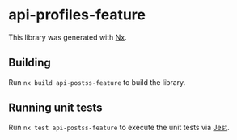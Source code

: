 # api-profiles-feature

This library was generated with [Nx](https://nx.dev).

## Building

Run `nx build api-postss-feature` to build the library.

## Running unit tests

Run `nx test api-postss-feature` to execute the unit tests via [Jest](https://jestjs.io).
